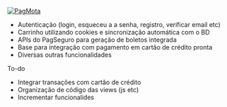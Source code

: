 [![PagMota](https://media.giphy.com/media/fq7SA93XURGd8PGcBq/giphy.gif)](https://www.youtube.com/watch?v=apRDtKeQqF0)

- Autenticação (login, esqueceu a a senha, registro, verificar email etc)
- Carrinho utilizando cookies e sincronização automática com o BD
- APIs do PagSeguro para geração de boletos integrada
- Base para integração com pagamento em cartão de crédito pronta
- Diversas outras funcionalidades


To-do
- Integrar transações com cartão de crédito
- Organização de código das views (js etc)
- Incrementar funcionalides
